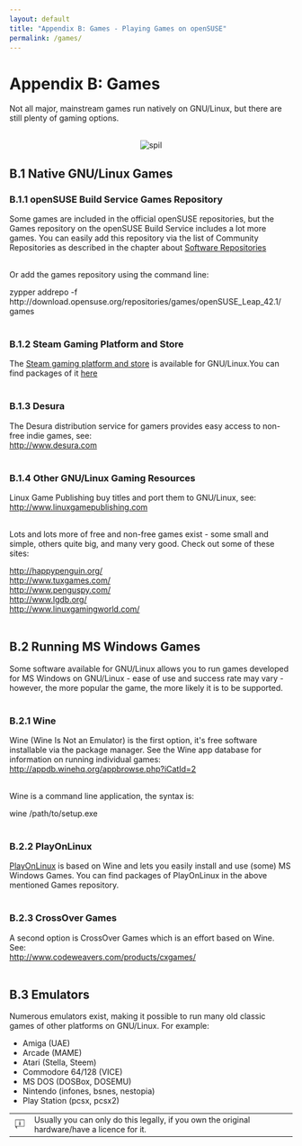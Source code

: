 ```yaml
---
layout: default
title: "Appendix B: Games - Playing Games on openSUSE"
permalink: /games/
---
```


# Appendix B: Games

Not all major, mainstream games run natively on GNU/Linux, but there are still plenty of gaming options.<br /><br />

<center><img src="images/pics/spil.jpg" alt="spil" class="pic" /></center>

## B.1 Native GNU/Linux Games

### B.1.1 openSUSE Build Service Games Repository

Some games are included in the official openSUSE repositories, but the Games repository on the openSUSE Build Service includes a lot more games. You can easily add this repository via the list of Community Repositories as described in the chapter about <a href="repositories.php">Software Repositories</a><br /><br />

Or add the games repository using the command line:
<div class="clroot">zypper addrepo -f http://download.opensuse.org/repositories/games/openSUSE_Leap_42.1/ games</div><br />

### B.1.2 Steam Gaming Platform and Store

The <a href="http://store.steampowered.com/browse/linux/" target="_blank">Steam gaming platform and store</a> is available for GNU/Linux.You can find packages of it <a href="http://software.opensuse.org/package/steam" target="_blank">here</a><br /><br />

### B.1.3 Desura

The Desura distribution service for gamers provides easy access to non-free indie games, see:<br />
<a href="http://www.desura.com" target="_blank">http://www.desura.com</a><br /><br />

### B.1.4 Other GNU/Linux Gaming Resources

Linux Game Publishing buy titles and port them to GNU/Linux, see:<br />
<a href="http://www.linuxgamepublishing.com" target="_blank">http://www.linuxgamepublishing.com</a><br /><br />

Lots and lots more of free and non-free games exist - some small and simple, others quite big, and many very good. Check out some of these sites:<br />

<a href="http://happypenguin.org/" target="_blank">http://happypenguin.org/</a><br />
<a href="http://www.tuxgames.com/" target="_blank">http://www.tuxgames.com/</a><br />
<a href="http://www.penguspy.com/" target="_blank">http://www.penguspy.com/</a><br />
<a href="http://www.lgdb.org/" target="_blank">http://www.lgdb.org/</a><br />
<a href="http://www.linuxgamingworld.com/" target="_blank">http://www.linuxgamingworld.com/</a><br /><br />

## B.2 Running MS Windows Games

Some software available for GNU/Linux allows you to run games developed for MS Windows on GNU/Linux - ease of use and success rate may vary - however, the more popular the game, the more likely it is to be supported.<br /><br />

### B.2.1 Wine

Wine (Wine Is Not an Emulator) is the first option, it's free software installable via the package manager. See the Wine app database for information on running individual games:<br />
<a href="http://appdb.winehq.org/appbrowse.php?iCatId=2" target="_blank">http://appdb.winehq.org/appbrowse.php?iCatId=2</a><br /><br />

Wine is a command line application, the syntax is:
<div class="cl">wine /path/to/setup.exe</div><br />

### B.2.2 PlayOnLinux

<a href="http://www.playonlinux.com/" target="_blank">PlayOnLinux</a> is based on Wine and lets you easily install and use (some) MS Windows Games. You can find packages of PlayOnLinux in the above mentioned Games repository.<br /><br />

### B.2.3 CrossOver Games

A second option is CrossOver Games which is an effort based on Wine. See:<br />
<a href="http://www.codeweavers.com/products/cxgames/" target="_blank">http://www.codeweavers.com/products/cxgames/</a><br /><br />

<!--
### B.2.4 Cedega

Another option that lets you run MS Windows games is Cedega. They have some MS Windows games officially certified for being ran this way. See:<br />
<a href="http://www.cedega.com" target="_blank">http://www.cedega.com/</a><br /><br />
-->

## B.3 Emulators

Numerous emulators exist, making it possible to run many old classic games of other platforms on GNU/Linux. For example:<br />

<ul>
  <li>Amiga (UAE)</li>
  <li>Arcade (MAME)</li>
  <li>Atari (Stella, Steem)</li>
  <li>Commodore 64/128 (VICE)</li>
  <li>MS DOS (DOSBox, DOSEMU)</li>
  <li>Nintendo (infones, bsnes, nestopia)</li>
  <li>Play Station (pcsx, pcsx2)</li>
  
</ul>

<div class="tip">
<table>
<tbody>
<tr>
<td><img src="images/pics/tip.png" alt="tip" /></td>
<td>Usually you can only do this legally, if you own the original hardware/have a licence for it.</td>
</tr>
</tbody>
</table>
</div><br />
